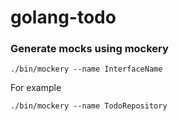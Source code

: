# golang-todo

### Generate mocks using mockery

```
./bin/mockery --name InterfaceName
```

For example

```
./bin/mockery --name TodoRepository
```
